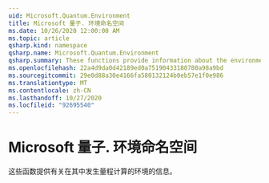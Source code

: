 ```yaml
---
uid: Microsoft.Quantum.Environment
title: Microsoft 量子. 环境命名空间
ms.date: 10/26/2020 12:00:00 AM
ms.topic: article
qsharp.kind: namespace
qsharp.name: Microsoft.Quantum.Environment
qsharp.summary: These functions provide information about the environment in which the quantum computation is occuring.
ms.openlocfilehash: 22a4d9da0d42189ed0a75190433180780a98a9bd
ms.sourcegitcommit: 29e0d88a30e4166fa580132124b0eb57e1f0e986
ms.translationtype: MT
ms.contentlocale: zh-CN
ms.lasthandoff: 10/27/2020
ms.locfileid: "92695540"
---
```

# <a name="microsoftquantumenvironment-namespace"></a>Microsoft 量子. 环境命名空间

这些函数提供有关在其中发生量程计算的环境的信息。

